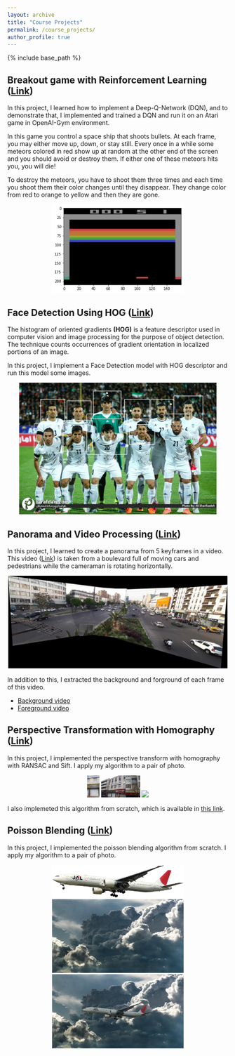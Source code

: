 ```yaml
---
layout: archive
title: "Course Projects"
permalink: /course_projects/
author_profile: true
---
```


{% include base_path %}

## **Breakout game with Reinforcement Learning ([Link](https://github.com/Amirhosein-javadi/Artificial-Intelligence-Homeworks/tree/main/HW5/Breakout_RL))**

In this project, I learned how to implement a Deep-Q-Network (DQN), and to demonstrate that, I implemented and trained a DQN and run it on an Atari game in OpenAI-Gym environment.

In this game you control a space ship that shoots bullets. At each frame, you may either move up, down, or stay still. Every once in a while some meteors colored in red show up at random at the other end of the screen and you should avoid or destroy them. If either one of these meteors hits you, you will die!

To destroy the meteors, you have to shoot them three times and each time you shoot them their color changes until they disappear. They change color from red to orange to yellow and then they are gone. 

<p align="center">
  <img src="../images/Break down.png" width="300">
</p>

## **Face Detection Using HOG ([Link](https://github.com/Amirhosein-javadi/Face-Detection-Using-HOG-Computer-Vision))**
The histogram of oriented gradients **(HOG)** is a feature descriptor used in computer vision and image processing for the purpose of object detection. The technique counts occurrences of gradient orientation in localized portions of an image.

In this project, I implement a Face Detection model with HOG descriptor and run this model some images.

<p align="center">
  <img src="../images/melli-detected-faces.jpg" width="450">
</p>

## **Panorama and Video Processing ([Link](https://github.com/Amirhosein-javadi/Panorama-and-Video-Processing-Computer-Vision))**
In this project, I learned to create a panorama from 5 keyframes in a video. This video ([Link](https://drive.google.com/file/d/1uBBLlRxK5YRrL7Tn56Gqt-QkAZrCMWrB/view)) is taken from a boulevard full of moving cars and pedestrians while the cameraman is rotating horizontally. 
<p align="center">
  <img src="../images/key-frames-panorama.jpg" width="500">
</p>

In addition to this, I extracted the background and forground of each frame of this video. 
- [Background video]()
- [Foreground video]()

## **Perspective Transformation with Homography ([Link](https://github.com/Amirhosein-javadi/Computer-Vision-Homework/tree/main/HW1/RANSAC%20and%20Sift))**
In this project, I implemented the perspective transform with homography with RANSAC and Sift. I apply my algorithm to a pair of photo. 

<p align="center">
  <img src="../images/Homography_Img1.jpg" height="50">
  <img src="../images/Homography_Img2.jpg" height="50">
  <img src="../images/Homography_Result.jpg" height="50">
</p>

I also implemeted this algorithm from scratch, which is available in [this link](https://github.com/Amirhosein-javadi/Computer-Vision-Homework/tree/main/HW1/Homography-Implementing-from-scratch). 

## **Poisson Blending ([Link](https://github.com/Amirhosein-javadi/Image-Processing-Homework/tree/main/HW5/Poisson%20Blending))**
In this project, I implemented the poisson blending algorithm from scratch. I apply my algorithm to a pair of photo. 

<p align="center">
  <img src="../images/Poisson Blending_source.jpg" width="300">
  <img src="../images/Poisson Blending_target.jpg" width="300">
  <img src="../images/Poisson Blending_Result.jpg" width="300">
</p>

